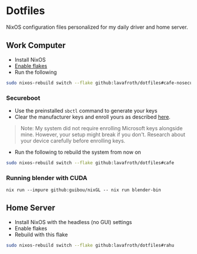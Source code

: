 # Dotfiles

NixOS configuration files personalized for my daily driver and home server.

## Work Computer

- Install NixOS
- [Enable flakes](https://nixos.wiki/wiki/Flakes#NixOS)
- Run the following

```sh
sudo nixos-rebuild switch --flake github:lavafroth/dotfiles#cafe-nosecureboot
```

### Secureboot

- Use the preinstalled `sbctl` command to generate your keys
- Clear the manufacturer keys and enroll yours as described [here](https://github.com/nix-community/lanzaboote/blob/master/docs/QUICK_START.md).

> Note: My system did not require enrolling Microsoft keys alongside mine. However, your setup might break if you don't. Research about your device carefully before enrolling keys.

- Run the following to rebuild the system from now on

```sh
sudo nixos-rebuild switch --flake github:lavafroth/dotfiles#cafe
```

### Running blender with CUDA

```
nix run --impure github:guibou/nixGL -- nix run blender-bin
```

## Home Server

- Install NixOS with the headless (no GUI) settings
- Enable flakes
- Rebuild with this flake

```sh
sudo nixos-rebuild switch --flake github:lavafroth/dotfiles#rahu
```


